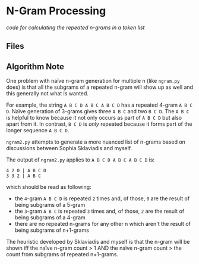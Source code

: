 # N-Gram Processing

*code for calculating the repeated n-grams in a token list*

## Files



## Algorithm Note

One problem with naïve n-gram generation for multiple n (like `ngram.py` does) is that all the subgrams of a repeated n-gram will show up as well and this generally not what is wanted.

For example, the string `A B C D A B C A B C D` has a repeated 4-gram `A B C D`. Naïve generation of 3-grams gives three `A B C` and two `B C D`. The `A B C` is helpful to know because it not only occurs as part of `A B C D` but also apart from it. In contrast, `B C D` is _only_ repeated because it forms part of the longer sequence `A B C D`.

`ngram2.py` attempts to generate a more nuanced list of n-grams based on discussions between Sophia Sklaviadis and myself.

The output of `ngram2.py` applies to `A B C D A B C A B C D` is:

```
4 2 0 | A B C D
3 3 2 | A B C
```

which should be read as following:

* the `4`-gram `A B C D` is repeated `2` times and, of those, `0` are the result of being subgrams of a 5-gram
* the `3`-gram `A B C` is repeated `3` times and, of those, `2` are the result of being subgrams of a 4-gram
* there are no repeated n-grams for any other n which aren't the result of being subgrams of n+1-grams

The heuristic developed by Sklaviadis and myself is that the n-gram will be shown iff the naïve n-gram count > 1 AND the naïve n-gram count > the count from subgrams of repeated n+1-grams.

